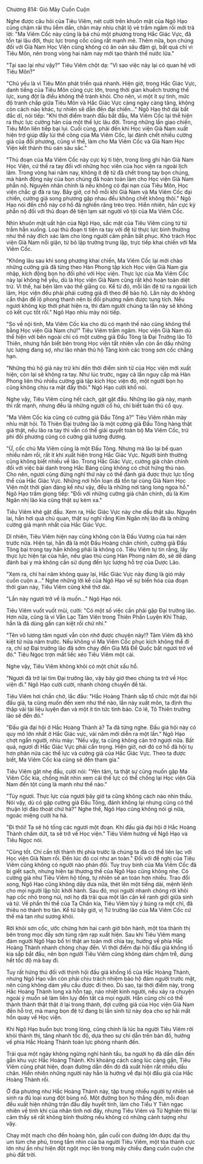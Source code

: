 




Chương 814: Gió Mây Cuồn Cuộn


Nghe được câu hỏi của Tiêu Viêm, nét cười trên khuôn mặt của Ngô Hạo cũng chậm rãi thu liễm dần, chân mày nhíu chặt lộ vẻ trầm ngâm rồi mới trả lời: "Ma Viêm Cốc này cũng là bá chủ một phương trong Hắc Giác Vực, đã tồn tại lâu đời, thực lực trong cốc cũng rất mạnh mẽ. Thêm nữa, bọn chúng đối với Già Nam Học Viện cũng không có ân oán sâu đậm gì, bất quá chỉ vì Tiêu Môn, nên trong vòng hai năm nay mới tạo thành thế nước lửa."

"Tại sao lại như vậy?" Tiêu Viêm chột dạ: "Vì sao việc này lại có quan hệ với Tiêu Môn?"

"Chủ yếu là vì Tiêu Môn phát triển quá nhanh. Hiện giờ, trong Hắc Giác Vực, danh tiếng của Tiêu Môn cũng cực lớn, trong thời gian khuếch trương thế lực, xung đột là điều không thể tránh khỏi. Cho nên, vì một ít sự tình, mức độ tranh chấp giữa Tiêu Môn và Hắc Giác Vực càng ngày càng tăng, không còn cách nào khác, tự nhiên sẽ dẫn đến đại chiến…" Ngô Hạo thở dài bất đắc dĩ, nói tiếp: "Khi thời điểm tranh đấu bắt đầu, Ma Viêm Cốc lại thể hiện ra thực lực cường hãn của một thế lực lâu đời. Trong những lần giao chiến, Tiêu Môn liên tiếp bại lui. Cuối cùng, phải đến khi Học viện Già Nam xuất hiện trợ giúp đẩy lùi thế công của Ma Viêm Cốc, lại đánh chết nhiều cường giả của đối phương, cũng vì thế, làm cho Ma Viêm Cốc và Già Nam Học Viện kết thành thù oán sâu sắc."

"Thủ đoạn của Ma Viêm Cốc này cực kỳ ti tiện, trong lòng ghi hận Già Nam Học Viện, cứ thế ra tay đối với những học viên của học viện ra ngoài lịch lãm. Trong vòng hai năm nay, không ít đệ tử đã chết trong tay bọn chúng, mà hành động này của bọn chúng đã hoàn toàn làm cho Học viện Già Nam phẫn nộ. Nguyên nhân chính là nếu không có đại nạn của Tiêu Môn, Học viện chắc gì đã ra tay. Bây giờ, cơ hồ mỗi khi Già Nam và Ma Viêm Cốc đại chiến, cường giả song phương gặp nhau đều không chết không thôi." Ngô Hạo nói đến chỗ này cơ hồ đã nghiến răng trèo trẹo. Hiển nhiên, hắn cực kỳ phẫn nộ đối với thủ đoạn đê tiện lạm sát người vô tội của Ma Viêm Cốc.

Nhìn khuôn mặt uất hận của Ngô Hạo, sắc mặt của Tiêu Viêm cũng từ từ trầm hẳn xuống. Loại thủ đoạn ti tiện ra tay với đệ tử thực lực bình thường như thế này đích xác làm cho lòng người căm phẫn bất phục. Khó trách Học viện Già Nam nổi giận, từ bỏ lập trường trung lập, trực tiếp khai chiến với Ma Viêm Cốc.

"Không lâu sau khi song phương khai chiến, Ma Viêm Cốc lại mời chào những cường giả đã từng theo Hàn Phong tập kích Học viện Già Nam gia nhập, kích động bọn họ đối phó với Học viện. Thực lực của Ma Viêm Cốc này lại không hề yếu, dù là Học viện Già Nam cũng rất khó hoàn toàn diệt trừ. Vì thế, hai bên lâm vào thế giằng co. Kể từ đó, mỗi lần đệ tử ra ngoài lịch lãm, Học viện đều phải phái cường giả đi theo để bảo hộ. Lần này do không cẩn thận để lộ phong thanh nên bị đối phương nắm được tung tích. Nếu ngươi không kịp thời phát hiện ra, thì đám người chúng ta lần này sẽ không có kết cục tốt rồi." Ngô Hạo nhíu mày nói tiếp.

"So về nội tình, Ma Viêm Cốc kia cho dù có mạnh thế nào cũng không thể bằng Học viện Già Nam chứ!" Tiêu Viêm trầm ngâm. Học viện Già Nam dù thể hiện với bên ngoài chỉ có một cường giả Đấu Tông là Đại Trưởng lão Tô Thiên, nhưng hắn biết bên trong Học viện tất nhiên vẫn còn ẩn dấu những lực lượng đang sợ, như lão nhân thủ hộ Tàng kinh các trong sơn cốc chẳng hạn.

"Những thủ hộ giả này trừ khi đến thời điểm sinh tử của Học viện mới xuất hiện, còn lại sẽ không ra tay. Như lúc trước, ngay cả lần nguy cấp mà Hàn Phong liên thủ nhiều cường giả tập kích Học viện đó, một người bọn họ cũng không chịu ra mặt đấy thôi." Ngô Hạo cười khổ nói.

Nghe vậy, Tiêu Viêm cũng hết cách, gật gật đầu. Những lão già này, mạnh thì rất mạnh, nhưng đều là những người cổ hủ, chỉ biết tuân thủ cổ quy.

"Ma Viêm Cốc kia cũng có cường giả Đấu Tông à?" Tiêu Viêm nhăn mày nhíu mặt hỏi. Tô Thiên Đại trưởng lão là một cường giả Đấu Tông hàng thật giá thật, nếu lão ra tay thì vẫn có thể giải quyết toàn bộ Ma Viêm Cốc, trừ phi đối phương cũng có cường giả tương đương.

"Ừ, cốc chủ Ma Viêm cũng là một Đấu Tông. Nhưng mà lão lại bế quan nhiều năm rồi, rất ít khi xuất hiện trong Hắc Giác Vực. Người bình thường cũng không biết nhiều về lão. Trong Hắc Giác Vực, cường giả chân chính đối với việc bài danh trong Hắc Bảng cũng không có chút hứng thú nào. Cho nên, ngươi cũng đừng nghĩ thứ này có thể đánh giá được thực lực tổng thể của Hắc Giác Vực. Những nơi hỗn loạn đã tồn tại cùng Già Nam Học Viện một thời gian đáng kể như vậy, đều là những nơi tàng long ngọa hổ." Ngô Hạo trầm giọng tiếp: "Đối với những cường giả chân chính, dù là Kim Ngân nhị lão kia cũng thật sự kém xa."

Tiêu Viêm khẽ gật đầu. Xem ra, Hắc Giác Vực này che dấu thật sâu. Nguyên lai, hắn hơi quá chủ quan, thật sự nghĩ rằng Kim Ngân nhị lão đã là những cường giả mạnh nhất của Hắc Giác Vực.

Dĩ nhiên, Tiêu Viêm hiện nay cũng không còn là Đấu Vương của hai năm trước nữa. Hiện tại, hắn đã là một Đấu Hoàng chân chính, cường giả Đấu Tông bại trong tay hắn không phải là không có. Tiêu Viêm tự tin rằng, lấy thực lực hiện tại của hắn, nếu giao thủ cùng Hàn Phong năm đó, sẽ dễ dàng đánh bại y mà không cần sử dụng đến lực lượng hỗ trợ của Dược Lão.

"Xem ra, chỉ hai năm không quay lại, Hắc Giác Vực này đúng là gió mây cuồn cuộn a…" Nghe những lời kể của Ngô Hạo về sự biến hóa của đoạn thời gian này, Tiêu Viêm cũng khẽ thở dài.

"Lần này ngươi trở về là muốn…" Ngô Hạo nói.

Tiêu Viêm vuốt vuốt mũi, cười: "Có một số việc cần phải gặp Đại trưởng lão. Hơn nữa, cũng là vì Vẫn Lạc Tâm Viên trong Thiên Phần Luyện Khí Tháp, hẳn là đã dùng gần cạn kiệt rồi chứ nhỉ."

"Tên vô lương tâm ngươi vẫn còn nhớ được chuyện này!? Tâm Viêm đã khô kiệt từ nửa năm trước. Nếu không vì Ma Viêm Cốc phục kích không thể đi ra, chỉ sợ Đại trưởng lão đã sớm chạy đến Gia Mã Đế Quốc bắt ngươi trở về đó." Tiêu Ngọc trợn mắt liếc xéo Tiêu Viêm một cái.

Nghe vậy, Tiêu Viêm không khỏi có một chút xấu hổ.

"Ngươi đã trở lại tìm Đại trưởng lão, vậy bây giờ theo chúng ta trở về Học viện đi." Ngô Hạo cười cười, nhanh chóng chuyển đề tài.

Tiêu Viêm hơi chần chờ, lắc đầu: "Hắc Hoàng Thành sắp tổ chức một đại hội đấu giá, ta cũng muốn đến xem như thế nào, lần này xuất môn, ta định thu thập vài tài liệu luyện đan và một ít tin tức tình báo. Có lẽ, Tô Thiên trưởng lão sẽ đến đó."

"Đấu giá đại hội ở Hắc Hoàng Thành à? Ta đã từng nghe. Đấu giá hội này có quy mô lớn nhất ở Hắc Giác vực, vài năm mới diễn ra một lần." Ngô Hạo chợt ngẩn người, nhíu mày: "Nếu vậy, ta cũng không cản trở ngươi nữa. Bất quá, ngươi đi Hắc Giác Vực phải cẩn trọng. Hiện giờ, nơi đó cơ hồ đã hội tụ hơn phân nửa các thế lực và cường giả của Hắc Giác Vực. Theo ta được biết, Ma Viêm Cốc kia cũng sẽ đến tham gia."

Tiêu Viêm gật nhẹ đầu, cười nói: "Yên tâm, ta thật sự cũng muốn gặp Ma Viêm Cốc kia, chống mắt nhìn xem cái thế lực có thể chống lại Học viện Già Nam đến tột cùng là mạnh như thế nào."

"Tùy ngươi. Thực lực của ngươi bây giờ ta cũng không cách nào nhìn thấu. Nói vậy, dù có gặp cường giả Đấu Tông, đánh không lại nhưng cũng có thể thuận lợi đào thoát chứ hả?" Nghe thế, Ngô Hạo cũng không nói gì nữa, ngoác miệng cười ha hả.

"Đi thôi! Ta sẽ hộ tống các ngươi một đoạn. Khi đấu giá đại hội ở Hắc Hoàng Thành chấm dứt, ta sẽ trở về Học viện." Tiêu Viêm hướng về Ngô Hạo và Tiêu Ngọc nói.

"Cũng tốt. Chỉ cần tới thành thị phía trước là chúng ta đã có thể liên lạc với Học viện Già Nam rồi. Đến lúc đó coi như an toàn." Đối với đề nghị của Tiêu Viêm cũng không có người nào phản đối. Tuy truy binh của Ma Viêm Cốc đã bị giết sạch, nhưng hiện tại thương thế của Ngô Hạo cũng không nhẹ. Có cường giả như Tiêu Viêm hộ tống, tự nhiên sẽ an toàn hơn nhiều. Trao đổi xong, Ngô Hạo cũng không dây dưa nữa, thét lên một tiếng dài, mệnh lệnh cho mọi người lập tức khởi hành. Sau đó, mọi người nhanh chóng rời khỏi hạp cốc nhỏ trong núi, nơi họ đã trải qua một lần cận kề ranh giới giữa sinh và tử. Về phần thi thể của Tạ Chấn kia, Tiêu Viêm tùy ý búng ra một chỉ, đã thiêu nó thành tro tàn. Kể từ bây giờ, vị Tứ trưởng lão của Ma Viêm Cốc cứ thế mà tan như sương khói.

Rời khỏi sơn cốc, ước chừng hơn hai canh giờ bôn hành, một tòa thành thị bên trong mọc đầy sơn tùng rậm rạp xuất hiện. Sau khi Tiêu Viêm mang đám người Ngô Hạo bố trí thật an toàn mới chia tay, hướng về phía Hắc Hoàng Thành nhanh chóng chạy đến. Vì thời điểm đại hội đấu giá khổng lồ kia sắp bắt đầu, nên bọn người Tiêu Viêm cũng không dám chậm trễ, dùng hết tốc độ mà bay đi.

Tuy rất hứng thú đối với thịnh hội đấu giá khổng lồ của Hắc Hoàng Thành, nhưng Ngô Hạo vẫn còn phải chịu trách nhiệm bảo hộ đám người trước mặt, nên cũng không dám yêu cầu được đi theo. Dù sao, tại thời điểm này, trong Hắc Hoàng Thành long xà hỗn tạp, náo nhiệt kinh người, nếu xảy ra chuyện ngoài ý muốn sẽ làm liên lụy đến tất cả mọi người. Hắn cũng chỉ có thể thành thành thật thật ở lại trong thành, đợi cường giả của Học viện Già Nam đến hỗ trợ, mà mang bọn đệ tử đang bị lần sinh tử này dọa cho sợ hãi mất hồn quay về Học viện.

Khi Ngô Hạo buồn bực trong lòng, cũng chính là lúc ba người Tiêu Viêm rời khỏi thành thị, tăng nhanh tốc độ, dựa theo sự chỉ dẫn trên bản đồ, hướng về phía Hắc Hoàng Thành toàn lực phóng nhanh đến.

Trải qua một ngày không ngừng nghỉ hành tẩu, ba người họ đã dần dần đến gần khu vực Hắc Hoàng Thành. Khi khoảng cách càng lúc càng gần, Tiêu Viêm cũng phát hiện, đoạn đường dẫn đến đó đã xuất hiện rất nhiều dấu chân. Hiển nhiên những người này hẳn là hướng về đại hội đấu giá của Hắc Hoàng Thành rồi.

Ở địa phương như Hắc Hoàng Thành này, tập trung nhiều người tự nhiên sẽ sinh ra đủ loại xung đột bùng nổ. Một đường bọn họ thẳng đến, mỗi đoạn đều xuất hiện những trận đấu đầy huyết tinh, làm cho Tiểu Y Tiên ngạc nhiên về tính khí của nhân tình nơi đây, nhưng Tiêu Viêm và Tử Nghiên thì lại cảm thấy sẽ rất không bình thường nếu không có những cảnh tượng như vậy.

Chạy một mạch cho đến hoàng hôn, gần cuối con đường lớn được đại thụ um tùm che phủ, trong tầm nhìn của ba người Tiêu Viêm, một tòa thành cực lớn như ẩn như hiện đột ngột mọc lên trong mây chiều đang cuồn cuộn che phủ đất trời.




